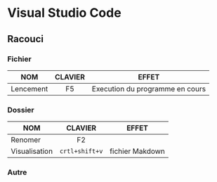 # Visual Studio Code
## Racouci
### Fichier
NOM|CLAVIER|EFFET
|-|:-:|-|
|Lencement|F5|Execution du programme en cours|
### Dossier
NOM|CLAVIER|EFFET
|-|:-:|-|
|Renomer|F2||
|Visualisation|`crtl+shift+v`|fichier Makdown|
### Autre
